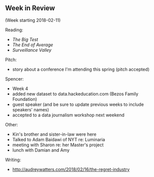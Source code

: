 ## Week in Review

(Week starting 2018-02-11)

Reading:
* _The Big Test_
* _The End of Average_
* _Surveillance Valley_

Pitch:
* story about a conference I'm attending this spring (pitch accepted)

Spencer:
* Week 4
* added new dataset to data.hackeducation.com (Bezos Family Foundation)
* guest speaker (and be sure to update previous weeks to include speakers' names)
* accepted to a data journalism workshop next weekend

Other:
* Kin's brother and sister-in-law were here
* Talked to Adam Baidawi of NYT re: Luminaria
* meeting with Sharon re: her Master's project
* lunch with Damian and Amy

Writing:
* http://audreywatters.com/2018/02/16/the-regret-industry
